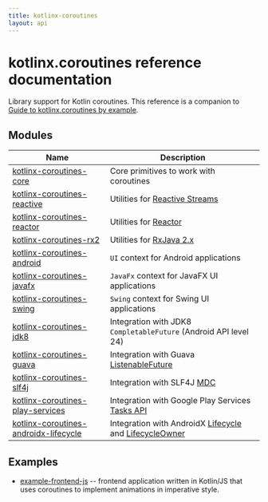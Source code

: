 ```yaml
---
title: kotlinx-coroutines
layout: api
---
```


# kotlinx.coroutines reference documentation

Library support for Kotlin coroutines. This reference is a companion to 
[Guide to kotlinx.coroutines by example](https://github.com/Kotlin/kotlinx.coroutines/blob/master/coroutines-guide.md).

## Modules

| Name                                                                 | Description                                      |
| ----------------------------------------------------------           | ------------------------------------------------ |
| [kotlinx-coroutines-core](kotlinx-coroutines-core)                   | Core primitives to work with coroutines          |
| [kotlinx-coroutines-reactive](kotlinx-coroutines-reactive)           | Utilities for [Reactive Streams](http://www.reactive-streams.org) |
| [kotlinx-coroutines-reactor](kotlinx-coroutines-reactor)             | Utilities for [Reactor](https://projectreactor.io) |
| [kotlinx-coroutines-rx2](kotlinx-coroutines-rx2)                     | Utilities for [RxJava 2.x](https://github.com/ReactiveX/RxJava) |
| [kotlinx-coroutines-android](kotlinx-coroutines-android)             | `UI` context for Android applications |
| [kotlinx-coroutines-javafx](kotlinx-coroutines-javafx)               | `JavaFx` context for JavaFX UI applications |
| [kotlinx-coroutines-swing](kotlinx-coroutines-swing)                 | `Swing` context for Swing UI applications |
| [kotlinx-coroutines-jdk8](kotlinx-coroutines-jdk8)                   | Integration with JDK8 `CompletableFuture` (Android API level 24) |
| [kotlinx-coroutines-guava](kotlinx-coroutines-guava)                 | Integration with Guava [ListenableFuture](https://github.com/google/guava/wiki/ListenableFutureExplained) |
| [kotlinx-coroutines-slf4j](kotlinx-coroutines-slf4j)                 | Integration with SLF4J [MDC](https://logback.qos.ch/manual/mdc.html) |
| [kotlinx-coroutines-play-services](kotlinx-coroutines-play-services) | Integration with Google Play Services [Tasks API](https://developers.google.com/android/guides/tasks) |
| [kotlinx-coroutines-androidx-lifecycle](kotlinx-coroutines-androidx-lifecycle) | Integration with AndroidX [Lifecycle](https://developer.android.com/reference/kotlin/androidx/lifecycle/Lifecycle) and [LifecycleOwner](https://developer.android.com/reference/kotlin/androidx/lifecycle/LifecycleOwner) |

## Examples

* [example-frontend-js](example-frontend-js/index.html) -- frontend application written in Kotlin/JS
that uses coroutines to implement animations in imperative style.
